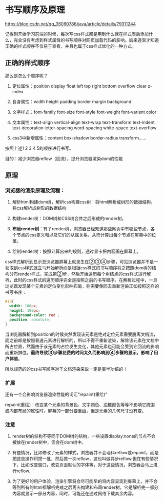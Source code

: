 # 书写顺序及原理

https://blog.csdn.net/qq_36060786/java/article/details/79311244

记得刚开始学习前端的时候，每次写css样式都是用到什么就在样式表后添加什么，完全没有考虑到样式属性的书写顺序对网页加载代码的影响。后来逐渐才知道正确的样式顺序不仅易于查看，并且也属于css样式优化的一种方式。

## 正确的样式顺序

那么是怎么个顺序呢？

1. 
   定位属性：position  display  float  left  top  right  bottom   overflow  clear   z-index

2. 自身属性：width  height  padding  border  margin   background

3. 文字样式：font-family   font-size   font-style   font-weight   font-varient   color   

4. 文本属性：text-align   vertical-align   text-wrap   text-transform   text-indent    text-decoration   letter-spacing    word-spacing    white-space   text-overflow
5. css3中新增属性：content   box-shadow   border-radius  transform……

按照上述1 2 3 4 5的顺序进行书写。

目的：减少浏览器reflow（回流），提升浏览器渲染dom的性能

## 原理

### 浏览器的渲染原理及流程：

1. 解析html构建dom树，解析css构建css树：将html解析成树形的数据结构，将css解析成树形的数据结构

2. 构建render树：DOM树和CSS树合并之后形成的render树。

3. **布局render树**：有了render树，浏览器已经知道那些网页中有哪些节点，各个节点的css定义和以及它们的从属关系，从而计算出每个节点在屏幕中的位置。
4. 绘制render树：按照计算出来的规则，通过显卡把内容画在屏幕上。


css样式解析到显示至浏览器屏幕上就发生在②③④步骤，可见浏览器并不是一获取到css样式就立马开始解析而是根据css样式的书写顺序将之按照dom树的结构分布render样式，完成第②步，然后开始遍历每个树结点的css样式进行解析，此时的css样式的遍历顺序完全是按照之前的书写顺序。在解析过程中，一旦浏览器发现某个元素的定位变化影响布局，则需要倒回去重新渲染正如按照这样的书写书序：

```css
#id{
  width: 100px;
  height: 100px;
  background-color: red ;
  position: absolute;
}
```

当浏览器解析到position的时候突然发现该元素是绝对定位元素需要脱离文档流，而之前却是按照普通元素进行解析的，所以不得不重新渲染，解除该元素在文档中所占位置，然而由于该元素的占位发生变化，其他元素也可能会受到它回流的影响而重新排位。**最终导致③步骤花费的时间太久而影响到④步骤的显示，影响了用户体验**。

所以规范的的css书写顺序对于文档渲染来说一定是事半功倍的！

### 扩展

还有一个会影响浏览器渲染性能的词汇“repaint(重绘)”

repaint(重绘)：改变某个元素的背景色、文字颜色、边框颜色等等不影响它周围或内部布局的属性时，屏幕的一部分要重画，但是元素的几何尺寸没有变。

### 注意

1. render树的结构不等同于DOM树的结构，一些设置display:none的节点不会被放在render树中，但会在dom树中。

2. 有些情况，比如修改了元素的样式，浏览器并不会理科reflow或repaint，而是把这些操作积攒一批，然后做一次reflow，这也叫做异步reflow.但在有些情况下，比如改变窗口，改变页面默认的字体等，对于这些情况，浏览器会马上进行reflow.

3. 为了更好的用户体验，渲染引擎将会尽可能早的将内容呈现到屏幕上，并不会等到所有的html都解析完成之后再去构建和布局render树。它是解析完一部分内容就显示一部分内容，同时，可能还在通过网络下载其余内容。

